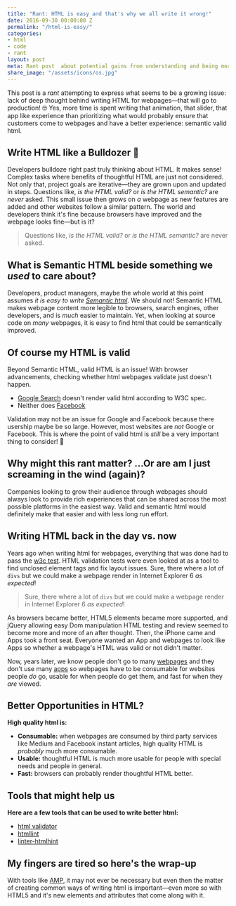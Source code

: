 ```yaml
---
title: "Rant: HTML is easy and that's why we all write it wrong!"
date: 2016-09-30 00:00:00 Z
permalink: "/html-is-easy/"
categories:
- html
- code
- rant
layout: post
meta: Rant post  about potential gains from understanding and being more thoughtful when writing html.
share_image: "/assets/icons/os.jpg"
---
```


This post is a _rant_ attempting to express what seems to be a growing issue: lack of deep thought behind writing HTML for webpages—that will go to production! 🤓 Yes, more time is spent writing that animation, that slider, that app like experience than prioritizing what would probably ensure that customers come to webpages and have a better experience: semantic valid html. 

## Write HTML like a Bulldozer&nbsp;🚜

Developers bulldoze right past truly thinking about HTML. It makes sense! Complex tasks where benefits of thoughtful HTML are just not considered. Not only that, project goals are iterative—they are grown upon and updated in steps. Questions like, _is the HTML valid?_ or _is the HTML semantic?_ are _never_ asked. This small issue then grows on _a_ webpage as new features are added and other websites follow a similar pattern. The world and developers think it's fine because browsers have improved and the webpage looks fine—but is it? 

> Questions like, _is the HTML valid?_ or _is the HTML semantic?_ are never asked.

## What is Semantic HTML beside something we _used_ to care about? 

Developers, product managers, maybe the whole world at this point assumes _it is easy to write [Semantic html](https://en.wikipedia.org/wiki/Semantic_HTML)_. We should not! Semantic HTML makes webpage content more legible to browsers, search engines, other developers, and is _much_ easier to maintain. Yet, when looking at source code on _many_ webpages, it is easy to find html that could be semantically improved. 

## Of course my HTML is valid

Beyond Semantic HTML, valid HTML is an issue! With browser advancements, checking whether html webpages validate just doesn't happen. 

-  [Google Search](https://validator.w3.org/nu/?doc=https%3A%2F%2Fwww.google.com%2F) doesn't render valid html according to W3C spec.
-  Neither does [Facebook](https://validator.w3.org/nu/?doc=https%3A%2F%2Fwww.facebook.com%2F)

Validation may not be an issue for Google and Facebook because there usership maybe be so large. However, most websites are _not_ Google or Facebook. This is where the point of valid html is _still_ be a very important thing to consider! 💭

## Why might this rant matter? &hellip;Or are am I just screaming in the wind (again)?

Companies looking to grow their audience through webpages should always look to provide rich experiences that can be shared across the most possible platforms in the easiest way. Valid and semantic html would definitely make that easier and with less long run effort. 

## Writing HTML back in the day vs. now

Years ago when writing html for webpages, everything that was done had to pass the [w3c test](https://validator.w3.org/). HTML validation tests were even looked at as a tool to find unclosed element tags and fix layout issues. Sure, there where a lot of `divs` but we could make a webpage render in Internet Explorer 6 _as expected_!

> Sure, there where a lot of `divs` but we could make a webpage render in Internet Explorer 6 _as expected_!

As browsers became better, HTML5 elements became more supported, and jQuery allowing easy Dom manipulation HTML testing and review seemed to become more and more of an after thought. Then, the iPhone came and Apps took a front seat. Everyone wanted an App and webpages to look like Apps so whether a webpage's HTML was valid or not didn't matter.

Now, years later, we know people don't go to many [webpages](https://www.quora.com/How-many-webpages-does-an-average-user-visit-per-day) and they don't use many [apps](http://fortune.com/2015/09/24/apps-smartphone-facebook/) so webpages have to be consumable for websites people _do_ go, usable for when people do get them, and fast for when they _are_ viewed.

## Better Opportunities in HTML?

**High quality html is:**

-  **Consumable:** when webpages are consumed by third party services like Medium and Facebook instant articles, high quality HTML is _probably_ much more consumable.
-  **Usable:** thoughtful HTML is much more usable for people with special needs and people in general.
-  **Fast:** browsers can probably render thoughtful HTML better. 

## Tools that might help us

**Here are a few tools that can be used to write better html:**

-  [html validator](https://validator.w3.org/)
-  [htmllint](https://github.com/htmllint/htmllint)
-  [linter-htmlhint](https://github.com/AtomLinter/linter-htmlhint)

## My fingers are tired so here's the wrap-up

With tools like [AMP](https://www.ampproject.org/), it may not ever be necessary but even then the matter of creating common ways of writing html is important—even more so with HTML5 and it's new elements and attributes that come along with it.
